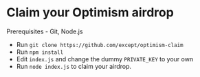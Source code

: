 # Claim your Optimism airdrop

Prerequisites - Git, Node.js

- Run `git clone https://github.com/except/optimism-claim`
- Run `npm install`
- Edit `index.js` and change the dummy `PRIVATE_KEY` to your own
- Run `node index.js` to claim your airdrop.